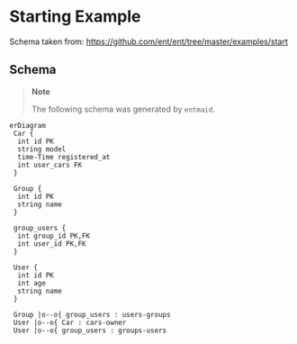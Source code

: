 # Starting Example

Schema taken from: <https://github.com/ent/ent/tree/master/examples/start>

## Schema

> **Note**
>
> The following schema was generated by `entmaid`.

<!-- #start:entmaid -->
```mermaid
erDiagram
 Car {
  int id PK
  string model
  time-Time registered_at
  int user_cars FK
 }

 Group {
  int id PK
  string name
 }

 group_users {
  int group_id PK,FK
  int user_id PK,FK
 }

 User {
  int id PK
  int age
  string name
 }

 Group |o--o{ group_users : users-groups
 User |o--o{ Car : cars-owner
 User |o--o{ group_users : groups-users

```
<!-- #end:entmaid -->